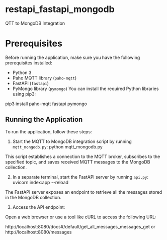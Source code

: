 # restapi_fastapi_mongodb
QTT to MongoDB Integration
# Prerequisites
Before running the application, make sure you have the following prerequisites installed:

- Python 3
- Paho MQTT library (`paho-mqtt`)
- FastAPI (`fastapi`)
- PyMongo library (`pymongo`)
You can install the required Python libraries using pip3:

pip3 install paho-mqtt fastapi pymongo

## Running the Application

To run the application, follow these steps:

1. Start the MQTT to MongoDB integration script by running `mqtt_mongodb.py`:
    python mqtt_mongodb.py

This script establishes a connection to the MQTT broker, subscribes to the specified topic, and saves received MQTT messages to the MongoDB collection.

2. In a separate terminal, start the FastAPI server by running `api.py`:
    uvicorn index:app --reload

The FastAPI server exposes an endpoint to retrieve all the messages stored in the MongoDB collection.

3. Access the API endpoint:

Open a web browser or use a tool like cURL to access the following URL:

http://localhost:8080/docs#/default/get_all_messages_messages_get
or
http://localhost:8080/messages

